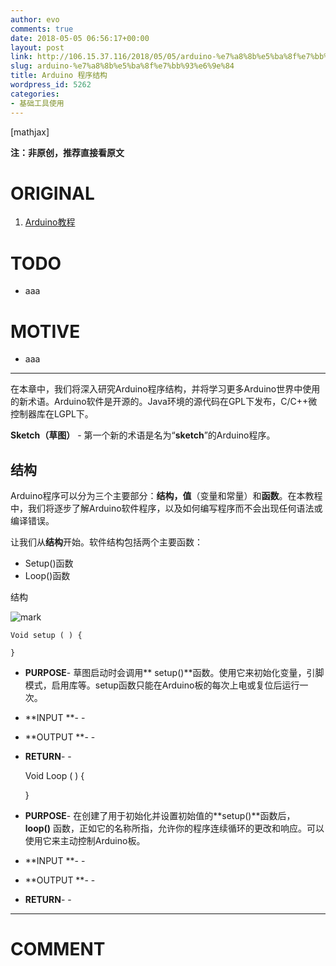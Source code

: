 ```yaml
---
author: evo
comments: true
date: 2018-05-05 06:56:17+00:00
layout: post
link: http://106.15.37.116/2018/05/05/arduino-%e7%a8%8b%e5%ba%8f%e7%bb%93%e6%9e%84/
slug: arduino-%e7%a8%8b%e5%ba%8f%e7%bb%93%e6%9e%84
title: Arduino 程序结构
wordpress_id: 5262
categories:
- 基础工具使用
---
```


<!-- more -->

[mathjax]

**注：非原创，推荐直接看原文**


# ORIGINAL






  1. [Arduino教程](https://www.w3cschool.cn/arduino/)




# TODO






  * aaa




# MOTIVE






  * aaa





* * *



在本章中，我们将深入研究Arduino程序结构，并将学习更多Arduino世界中使用的新术语。Arduino软件是开源的。Java环境的源代码在GPL下发布，C/C++微控制器库在LGPL下。

**Sketch（草图）** - 第一个新的术语是名为“**sketch**”的Arduino程序。


## 结构


Arduino程序可以分为三个主要部分：**结构，值**（变量和常量）和**函数**。在本教程中，我们将逐步了解Arduino软件程序，以及如何编写程序而不会出现任何语法或编译错误。

让我们从**结构**开始。软件结构包括两个主要函数：

  * Setup()函数
  * Loop()函数


结构

![mark](http://pacdb2bfr.bkt.clouddn.com/blog/image/180727/A2DLGHfc52.png?imageslim)






```
Void setup ( ) {

}
```






  * **PURPOSE**- 草图启动时会调用** setup()**函数。使用它来初始化变量，引脚模式，启用库等。setup函数只能在Arduino板的每次上电或复位后运行一次。


  * **INPUT **- -


  * **OUTPUT **- -


  * **RETURN**- -




    Void Loop ( ) {

    }







  * **PURPOSE**- 在创建了用于初始化并设置初始值的**setup()**函数后，**loop()** 函数，正如它的名称所指，允许你的程序连续循环的更改和响应。可以使用它来主动控制Arduino板。


  * **INPUT **- -


  * **OUTPUT **- -


  * **RETURN**- -
























* * *





# COMMENT
